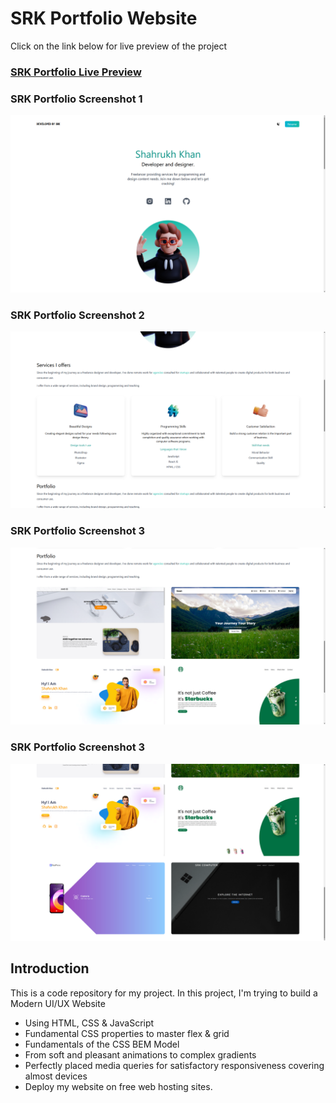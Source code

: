 # SRK Portfolio Website

Click on the link below for live preview of the project

### [SRK Portfolio Live Preview](https://srk70900.netlify.app/)

### SRK Portfolio Screenshot 1

![SRK70900](https://github.com/SRK70900/Personal-Portfolio/blob/master/Screenshot%20(22).png)

### SRK Portfolio Screenshot 2

![SRK70900](https://github.com/SRK70900/Personal-Portfolio/blob/master/Screenshot%20(23).png)

### SRK Portfolio Screenshot 3

![SRK70900](https://github.com/SRK70900/Personal-Portfolio/blob/master/Screenshot%20(24).png)

### SRK Portfolio Screenshot 3

![SRK70900](https://github.com/SRK70900/Personal-Portfolio/blob/master/Screenshot%20(25).png)

## Introduction

This is a code repository for my project. In this project, I'm trying to build a Modern UI/UX Website

- Using HTML, CSS & JavaScript
- Fundamental CSS properties to master flex & grid
- Fundamentals of the CSS BEM Model
- From soft and pleasant animations to complex gradients
- Perfectly placed media queries for satisfactory responsiveness covering almost devices
- Deploy my website on free web hosting sites.
